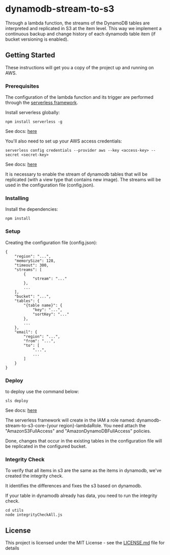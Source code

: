 # dynamodb-stream-to-s3

Through a lambda function, the streams of the DynamoDB tables are interpreted and replicated in S3 at the item level.
This way we implement a continuous backup and change history of each dynamodb table item (if bucket versioning is enabled).

## Getting Started

These instructions will get you a copy of the project up and running on AWS.

### Prerequisites

The configuration of the lambda function and its trigger are performed through the [serverless framework](https://serverless.com/).

Install serverless globally:
```
npm install serverless -g
```
See docs: [here](https://serverless.com/framework/docs/providers/aws/guide/installation/)

You'll also need to set up your AWS access credentials:
```
serverless config credentials --provider aws --key <access-key> --secret <secret-key>
```
See docs: [here](https://serverless.com/framework/docs/providers/aws/guide/credentials/)

It is necessary to enable the stream of dynamodb tables that will be replicated (with a view type that contains new image).
The streams will be used in the configuration file (config.json).

### Installing

Install the dependencies:
```
npm install
```

### Setup

Creating the configuration file (config.json):
```
{
    "region": "...",
    "memorySize": 128,
    "timeout": 300,
    "streams": [
        {
            "stream": "..."
        },
        ...
    ],
    "bucket": "...",
    "tables": {
        "{table name}": {
            "key": "...",
            "sortKey": "..."
        },
        ...
    },
    "email": {
        "region": "...",
        "from": "...",
        "to": [
            "...",
            ...
        ]
    }
}
```

### Deploy

to deploy use the command below:
```
sls deploy
```
See docs: [here](https://serverless.com/framework/docs/providers/aws/guide/deploying/)

The serverless framework will create in the IAM a role named: dynamodb-stream-to-s3-core-{your region}-lambdaRole.
You need attach the "AmazonS3FullAccess" and "AmazonDynamoDBFullAccess" policies.

Done, changes that occur in the existing tables in the configuration file will be replicated in the configured bucket.

### Integrity Check

To verify that all items in s3 are the same as the items in dynamodb, we've created the integrity check.

It identifies the differences and fixes the s3 based on dynamodb.

If your table in dynamodb already has data, you need to run the integrity check.

```
cd utils
node integrityCheckAll.js
```

## License

This project is licensed under the MIT License - see the [LICENSE.md](LICENSE.md) file for details